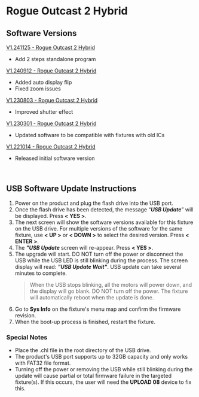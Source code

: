 # Rogue Outcast 2 Hybrid

## Software Versions

[V1.241125 - Rogue Outcast 2 Hybrid](https://github.com/Chauvet-Pro/ROGUEOUTCAST2HYBRID/blob/72f1333e110dc2b67eacdf2002e6e855ebfcf19f/firmware/V1.241125.zip)
- Add 2 steps standalone program

[V1.240912 - Rogue Outcast 2 Hybrid](https://github.com/Chauvet-Pro/ROGUEOUTCAST2HYBRID/blob/ab0e5a00c61353d7561c5f63d2e0e953a05d624a/firmware/V1.240912.zip)
- Added auto display flip
- Fixed zoom issues

[V1.230803 - Rogue Outcast 2 Hybrid](https://github.com/Chauvet-Pro/ROGUEOUTCAST2HYBRID/blob/ab0e5a00c61353d7561c5f63d2e0e953a05d624a/firmware/V1.230803.zip)
- Improved shutter effect

[V1.230301 - Rogue Outcast 2 Hybrid](https://github.com/Chauvet-Pro/ROGUEOUTCAST2HYBRID/blob/ab0e5a00c61353d7561c5f63d2e0e953a05d624a/firmware/V1.230301.zip)
- Updated software to be compatible with fixtures with old ICs

[V1.221014 - Rogue Outcast 2 Hybrid](https://github.com/Chauvet-Pro/ROGUEOUTCAST2HYBRID/blob/ab0e5a00c61353d7561c5f63d2e0e953a05d624a/firmware/V1.221014.zip)
- Released initial software version

&nbsp;

## USB Software Update Instructions
1.  Power on the product and plug the flash drive into the USB port.
2.	Once the flash drive has been detected, the message “***USB Update***” will be displayed. Press **< YES >**.
3.	The next screen will show the software versions available for this fixture on the USB drive. For multiple versions of the software for the same fixture, use **< UP >** or **< DOWN >** to select the desired version. Press **< ENTER >**.
4.	The ***"USB Update*** screen will re-appear. Press **< YES >**.
5.	The upgrade will start. DO NOT turn off the power or disconnect the USB while the USB LED is still blinking during the process. The screen display will read: ***"USB Update Wait"***. USB update can take several minutes to complete.
    > When the USB stops blinking, all the motors will power down, and the display will go blank. DO NOT turn off the power. The fixture will automatically reboot when the update is done.
6.  Go to **Sys Info** on the fixture's menu map and confirm the firmware revision.
7.	When the boot-up process is finished, restart the fixture.


### Special Notes
* Place the .chl file in the root directory of the USB drive.
* The product's USB port supports up to 32GB capacity and only works with FAT32 file format.
* Turning off the power or removing the USB while still blinking during the update will cause partial or total firmware failure in the targeted fixture(s). If this occurs, the user will need the **UPLOAD 08** device to fix this. 
